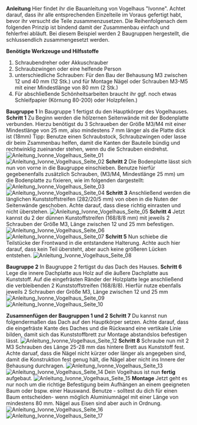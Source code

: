 __Anleitung__ Hier findet ihr die Bauanleitung von Vogelhaus "Ivonne". Achtet darauf, dass ihr alle entsprechenden Einzelteile im Voraus gefertigt habt, bevor ihr versucht die Teile zusammenzusetzen. Die Reihenfolgenach dem folgenden Prinzip ist bindend damit der Zusammenbau einfach und fehlerfrei abläuft. Bei diesem Beispiel werden 2 Baugruppen hergestellt, die schlussendlich zusammengesetzt werden. 

__Benötigte Werkzeuge und Hilfsstoffe__

1. Schraubendreher oder Akkuschrauber
2. Schraubzwingen oder eine helfende Person
3. unterschiedliche Schrauben: Für den Bau der Behausung M3 zwischen 12 und 40 mm (12 Stk.)
   und für Montage Nägel oder Schrauben M3-M5 mit einer Mindestlänge von 80 mm (2 Stk.)
4. Für abschließende Schönheitsarbeiten braucht ihr ggf. noch etwas Schleifpapier (Körnung 80-200) oder Holzpfeilen.) 

__Baugruppe 1__ In Baugruppe 1 fertigst du den Hauptkörper des Vogelhauses. 
__Schritt 1__ Zu Beginn werden die hölzernen Seitenwände mit der Bodenplatte verbunden. Hierzu benötigst du 3 Schraueben der Größe M3/M4 mit einer Mindestlänge von 25 mm, also mindestens 7 mm länger als die Platte dick ist (18mm)
Tipp: Benutze einen Schraubstock, Schraubzwingen oder lasse dir beim Zsammenbau helfen, damit die Kanten der Bauteile bündig und rechtwinklig zueinander stehen, wenn du die Schrauben eindrehst. 
![Anleitung_Ivonne_Vogelhaus_Seite_01](https://github.com/user-attachments/assets/abe92358-e3dd-444d-bbd7-defdc0cbd7da)
![Anleitung_Ivonne_Vogelhaus_Seite_02](https://github.com/user-attachments/assets/df7a5327-abbf-4c99-89cb-05d04b71be24)
__Schritt 2__ Die Bodenplatte lässt sich nun von vorne in die Baugruppe einschieben. Benutze hierfür gegebenenfalls zusätzlich Schrauben, (M3/M4, Mindestlänge 25 mm) um die Bodenplatte zu fixieren, wie im folgenden dargestellt:
![Anleitung_Ivonne_Vogelhaus_Seite_03](https://github.com/user-attachments/assets/07aca519-f682-4046-8442-ba44e1345ed4)
![Anleitung_Ivonne_Vogelhaus_Seite_04](https://github.com/user-attachments/assets/0bdc11e3-aec7-42e2-87a1-39868e5a6254)
__Schritt 3__ Anschließend werden die länglichen Kunststoffstreifen (282/20/5 mm) von oben in die Nuten der Seitenwände geschoben. Achte darauf, dass diese richtig einrasten und nicht überstehen. 
![Anleitung_Ivonne_Vogelhaus_Seite_05](https://github.com/user-attachments/assets/ed380735-4216-464a-8b92-2b9ac171e2eb)
__Schritt 4__ Jetzt kannst du 2 der dünnen Kunstoffstreifen (168/8/8 mm) mit jeweils 2 Schrauben der Größe M3, Länge zwischen 12 und 25 mm befestigen. 
![Anleitung_Ivonne_Vogelhaus_Seite_06](https://github.com/user-attachments/assets/08f0d3f9-b80c-4a35-aaf6-bb36d454c325)
![Anleitung_Ivonne_Vogelhaus_Seite_07](https://github.com/user-attachments/assets/cd19d843-6154-42f3-9343-c2e802b60f3d)
__Schritt 5__ Nun schiebe die Teilstücke der Frontwand in die entstandene Halterung. Achte auch hier darauf, dass kein Teil übersteht, aber auch keine größeren Lücken entstehen.
![Anleitung_Ivonne_Vogelhaus_Seite_08](https://github.com/user-attachments/assets/8747fabc-4eb5-4701-a81a-5d3df428ff55)

__Baugruppe 2__ In Baugruppe 2 fertigst du das Dach des Hauses. 
__Schritt 6__ Lege die innere Dachplatte aus Holz auf die äußere Dachplatte aus Kunststoff. Auf die eingefrästen Ränder der Holzplatte lege anschließend die verbleibenden 2 Kunststoffstreifen (168/8/8). Hierfür nutze ebenfalls jeweils 2 Schrauben der Größe M3, Länge zwischen 12 und 25 mm
![Anleitung_Ivonne_Vogelhaus_Seite_09](https://github.com/user-attachments/assets/ae52f04c-bf05-4852-b7ec-3f9022bbed59)
![Anleitung_Ivonne_Vogelhaus_Seite_10](https://github.com/user-attachments/assets/c3067cea-d0db-4c12-9eac-1406e4a12e47)

__Zusamnenfügen der Baugruppen 1 und 2__ 
__Schritt 7__ Du kannst nun folgendermaßen das Dach auf den Hauptkörper setzen. Achte darauf, dass die eingefräste Kante des Daches und die Rückwand eine vertikale Linie bilden, damit sich das Kunststoffbrett zur Montage abstandslos befestigen lässt. 
![Anleitung_Ivonne_Vogelhaus_Seite_12](https://github.com/user-attachments/assets/ae61cd50-c2e6-47c7-8e68-17af5400a305)
__Schritt 8__ Schraube nun mit 2 M3 Schrauben des Länge 25-28 mm das hintere Brett aus Kunststoff fest. Achte daruaf, dass die Nägel nicht kürzer oder länger als angegeben sind, damit die Konstruktion fest genug hält, die Nägel aber nicht ins Innere der Behausung durchragen. 
![Anleitung_Ivonne_Vogelhaus_Seite_13](https://github.com/user-attachments/assets/a31b184d-b57e-4ede-a60a-de85bffa7696)
![Anleitung_Ivonne_Vogelhaus_Seite_14](https://github.com/user-attachments/assets/acc45eb2-c49a-4de1-8765-f94a06b8267b)
Dein Vogelhaus ist nun __fertig__ aufgebaut.
![Anleitung_Ivonne_Vogelhaus_Seite_15](https://github.com/user-attachments/assets/69299495-ba28-4a36-95f1-17f36f131779)
__Montage__ Jetzt geht es nur noch um die richtige Befestigung beim Aufhängen an einem geeigneten Baum oder bspw. einer Hauswand. Benutze - solltest du dich für einen Baum entscheiden-  wenn möglich Aluminiumnägel mit einer Länge von mindestens 80 mm. Nägel aus Eisen sind aber auch in Ordnung. 
![Anleitung_Ivonne_Vogelhaus_Seite_16](https://github.com/user-attachments/assets/da3dc67f-e229-430b-a8b8-fa2055f486c0)
![Anleitung_Ivonne_Vogelhaus_Seite_17](https://github.com/user-attachments/assets/356a4d5c-6d2e-465d-93ec-6138e5f40aee)














